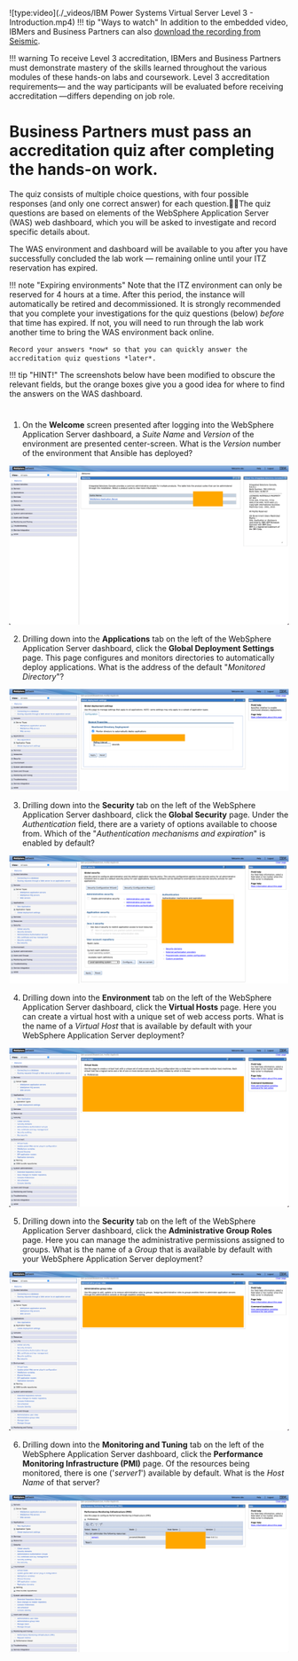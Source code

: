 ![type:video](./_videos/IBM Power Systems Virtual Server Level 3 - Introduction.mp4)
!!! tip "Ways to watch"
    In addition to the embedded video, IBMers and Business Partners can also <a href="https://ibm.seismic.com/Link/Content/DCGdHJ7DMdqHD8cV7Wp8f4Rg9Bgd" target="_blank">download the recording from Seismic</a>.

!!! warning
    To receive Level 3 accreditation, IBMers and Business Partners must demonstrate mastery of the skills learned throughout the various modules of these hands-on labs and coursework. Level 3 accreditation requirements— and the way participants will be evaluated before receiving accreditation —differs depending on job role.

#
# Business Partners must pass an **accreditation quiz** after completing the hands-on work.
The quiz consists of multiple choice questions, with four possible responses (and only one correct answer) for each question.The quiz questions are based on elements of the WebSphere Application Server (WAS) web dashboard, which you will be asked to investigate and record specific details about.

The WAS environment and dashboard will be available to you after you have successfully concluded the lab work — remaining online until your ITZ reservation has expired.

!!! note "Expiring environments"
    Note that the ITZ environment can only be reserved for 4 hours at a time. After this period, the instance will automatically be retired and decommissioned. It is strongly recommended that you complete your investigations for the quiz questions (below) _before_ that time has expired. If not, you will need to run through the lab work another time to bring the WAS environment back online.

    Record your answers *now* so that you can quickly answer the accreditation quiz questions *later*.

!!! tip "HINT!"
    The screenshots below have been modified to obscure the relevant fields, but the orange boxes give you a good idea for where to find the answers on the WAS dashboard.

#

1. On the **Welcome** screen presented after logging into the WebSphere Application Server dashboard, a *Suite Name* and *Version* of the environment are presented center-screen. What is the *Version* number of the environment that Ansible has deployed?

![](_attachments/part4_figure1.png)

2. Drilling down into the **Applications** tab on the left of the WebSphere Application Server dashboard, click the **Global Deployment Settings** page. This page configures and monitors directories to automatically deploy applications. What is the address of the default "*Monitored Directory*"?

![](_attachments/part4_figure2.png)

3. Drilling down into the **Security** tab on the left of the WebSphere Application Server dashboard, click the **Global Security** page. Under the *Authentication* field, there are a variety of options available to choose from. Which of the "*Authentication mechanisms and expiration*" is enabled by default?

![](_attachments/part4_figure3.png)

4. Drilling down into the **Environment** tab on the left of the WebSphere Application Server dashboard, click the **Virtual Hosts** page. Here you can create a virtual host with a unique set of web access ports. What is the name of a *Virtual Host* that is available by default with your WebSphere Application Server deployment?

![](_attachments/part4_figure4.png)

5. Drilling down into the **Security** tab on the left of the WebSphere Application Server dashboard, click the **Administrative Group Roles** page. Here you can manage the administrative permissions assigned to groups. What is the name of a *Group* that is available by default with your WebSphere Application Server deployment?

![](_attachments/part4_figure5.png)

6. Drilling down into the **Monitoring and Tuning** tab on the left of the WebSphere Application Server dashboard, click the **Performance Monitoring Infrastructure (PMI)** page. Of the resources being monitored, there is one ('*server1*') available by default. What is the *Host Name* of that server?

![](_attachments/part4_figure6.png)
